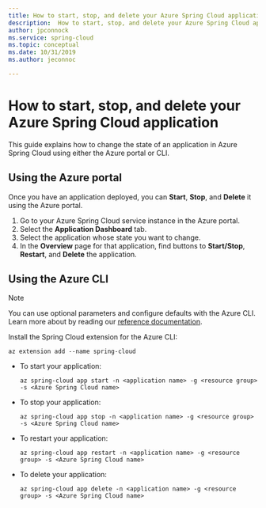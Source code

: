 ```yaml
---
title: How to start, stop, and delete your Azure Spring Cloud application | Microsoft Docs
description:  How to start, stop, and delete your Azure Spring Cloud application
author: jpconnock
ms.service: spring-cloud
ms.topic: conceptual
ms.date: 10/31/2019
ms.author: jeconnoc

---
```

# How to start, stop, and delete your Azure Spring Cloud application

This guide explains how to change the state of an application in Azure Spring Cloud using either the Azure portal or CLI.

## Using the Azure portal

Once you have an application deployed, you can **Start**, **Stop**, and **Delete** it using the Azure portal.

1. Go to your Azure Spring Cloud service instance in the Azure portal.
1. Select the **Application Dashboard** tab.
1. Select the application whose state you want to change.
2. In the **Overview** page for that application, find buttons to **Start/Stop**, **Restart**, and **Delete** the application.

## Using the Azure CLI

> [!NOTE]
> You can use optional parameters and configure defaults with the Azure CLI. Learn more about by reading our [reference documentation](spring-cloud-cli-reference.md).  

Install the Spring Cloud extension for the Azure CLI:

```azurecli
az extension add --name spring-cloud
```

* To start your application:
    ```azurecli
    az spring-cloud app start -n <application name> -g <resource group> -s <Azure Spring Cloud name>
    ```

* To stop your application:
    ```azurecli
    az spring-cloud app stop -n <application name> -g <resource group> -s <Azure Spring Cloud name>
    ```

* To restart your application:
    ```azurecli
    az spring-cloud app restart -n <application name> -g <resource group> -s <Azure Spring Cloud name>
    ```

* To delete your application:
    ```azurecli
    az spring-cloud app delete -n <application name> -g <resource group> -s <Azure Spring Cloud name>
    ```
